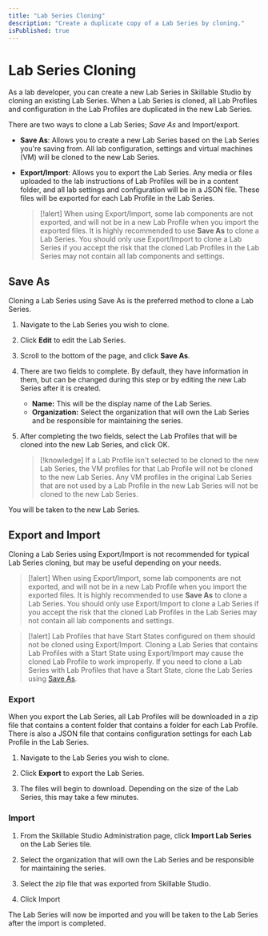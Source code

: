 ```yaml
---
title: "Lab Series Cloning"
description: "Create a duplicate copy of a Lab Series by cloning."
isPublished: true
---
```


# Lab Series Cloning 

As a lab developer, you can create a new Lab Series in Skillable Studio by cloning an existing Lab Series. When a Lab Series is cloned, all Lab Profiles and configuration in the Lab Profiles are duplicated in the new Lab Series. 

There are two ways to clone a Lab Series;  _Save As_ and Import/export. 

- **Save As**: Allows you to create a new Lab Series based on the Lab Series you're saving from. All lab configuration, settings and virtual machines (VM) will be cloned to the new Lab Series.

- **Export/Import**: Allows you to export the Lab Series. Any media or files uploaded to the lab instructions of Lab Profiles will be in a content folder, and all lab settings and configuration will be in a JSON file. These files will be exported for each Lab Profile in the Lab Series. 

    >[!alert] When using Export/Import, some lab components are not exported, and will not be in a new Lab Profile when you import the exported files. It is highly recommended to use **Save As** to clone a Lab Series. You should only use Export/Import to clone a Lab Series if you accept the risk that the cloned Lab Profiles in the Lab Series may not contain all lab components and settings.

## Save As

Cloning a Lab Series using Save As is the preferred method to clone a Lab Series. 

1. Navigate to the Lab Series you wish to clone. 

1. Click **Edit** to edit the Lab Series. 

1. Scroll to the bottom of the page, and click **Save As**. 

1. There are two fields to complete. By default, they have information in them, but can be changed during this step or by editing the new Lab Series after it is created. 

    - **Name:** This will be the display name of the Lab Series.
    - **Organization:** Select the organization that will own the Lab Series and be responsible for maintaining the series. 

1. After completing the two fields, select the Lab Profiles that will be cloned into the new Lab Series, and click OK. 

    >[!knowledge] If a Lab Profile isn't selected to be cloned to the new Lab Series, the VM profiles for that Lab Profile will not be cloned to the new Lab Series. Any VM profiles in the original Lab Series that are not used by a Lab Profile in the new Lab Series will not be cloned to the new Lab Series. 

You will be taken to the new Lab Series. 

## Export and Import

Cloning a Lab Series using Export/Import is not recommended for typical Lab Series cloning, but may be useful depending on your needs. 

>[!alert] When using Export/Import, some lab components are not exported, and will not be in a new Lab Profile when you import the exported files. It is highly recommended to use **Save As** to clone a Lab Series. You should only use Export/Import to clone a Lab Series if you accept the risk that the cloned Lab Profiles in the Lab Series may not contain all lab components and settings.

>[!alert] Lab Profiles that have Start States configured on them should not be cloned using Export/Import. Cloning a Lab Series that contains Lab Profiles with a Start State using Export/Import may cause the cloned Lab Profile to work improperly. If you need to clone a Lab Series with Lab Profiles that have a Start State, clone the Lab Series using [Save As](#save-as).

### Export

When you export the Lab Series, all Lab Profiles will be downloaded in a zip file that contains a content folder that contains a folder for each Lab Profile. There is also a JSON file that contains configuration settings for each Lab Profile in the Lab Series. 

1. Navigate to the Lab Series you wish to clone. 

1. Click **Export** to export the Lab Series. 

1. The files will begin to download. Depending on the size of the Lab Series, this may take a few minutes. 

### Import

1. From the Skillable Studio Administration page, click **Import Lab Series** on the Lab Series tile. 

1. Select the organization that will own the Lab Series and be responsible for maintaining the series. 

1. Select the zip file that was exported from Skillable Studio. 

1. Click Import

The Lab Series will now be imported and you will be taken to the Lab Series after the import is completed. 














